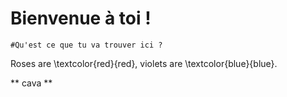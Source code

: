 Bienvenue à toi !
==========================

```NODE
#Qu'est ce que tu va trouver ici ?

```
Roses are \textcolor{red}{red}, violets are \textcolor{blue}{blue}.


** cava **
